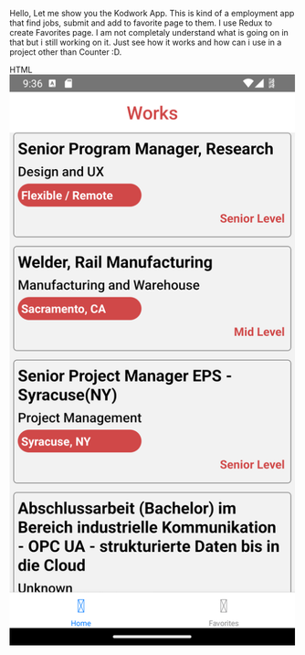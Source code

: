 Hello,
Let me show you the Kodwork App. This is kind of a employment app that find jobs, submit and add to favorite page to them. 
I use Redux to create Favorites page. I am not completaly understand what is going on in that but i still working on it. Just see how it works and how can i use in a project other than Counter :D.

HTML
<img src="src/Assets/Screenshot_1712137000.png" alt="alt text" width="500">
